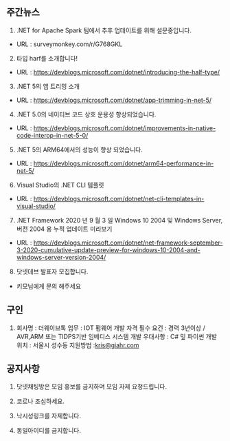 ## 주간뉴스

1) .NET for Apache Spark 팀에서 추후 업데이트를 위해 설문중입니다.
 - URL : surveymonkey.com/r/G768GKL

2) 타입 harf를 소개합니다! 
 - URL : https://devblogs.microsoft.com/dotnet/introducing-the-half-type/

3) .NET 5의 앱 트리밍 소개
 - URL : https://devblogs.microsoft.com/dotnet/app-trimming-in-net-5/
 
 4) .NET 5.0의 네이티브 코드 상호 운용성 향상되었습니다.
 - URL : https://devblogs.microsoft.com/dotnet/improvements-in-native-code-interop-in-net-5-0/
 
 5) .NET 5의 ARM64에서의 성능이 향상 되었습니다.
 - URL : https://devblogs.microsoft.com/dotnet/arm64-performance-in-net-5/
 
 6)  Visual Studio의 .NET CLI 템플릿
 - URL : https://devblogs.microsoft.com/dotnet/net-cli-templates-in-visual-studio/

 7) .NET Framework 2020 년 9 월 3 일 Windows 10 2004 및 Windows Server, 버전 2004 용 누적 업데이트 미리보기
 - URL : https://devblogs.microsoft.com/dotnet/net-framework-september-3-2020-cumulative-update-preview-for-windows-10-2004-and-windows-server-version-2004/
 
 8) 닷넷데브 발표자 모집합니다.
- 키모님에게 문의 해주세요
 
 ## 구인

1) 회사명 : 더웨이브톡
   업무 : IOT 펌웨어 개발
   자격 필수 요건 : 경력 3년이상 / AVR,ARM 또는 TIDPS기반 임베디스 시스템 개발
   우대사항 : C# 밒 파이썬 개발
   위치 : 서울시 성수동
   지원방법 :kris@giahr.com
   
## 공지사항

1) 닷넷채팅방은 모임 홍보를 금지하며 모임 자제 요청드립니다.

2) 코로나 조심하세요. 

3) 낙시성링크를 자제합니다.

4) 동일아이디를 금지합니다.
